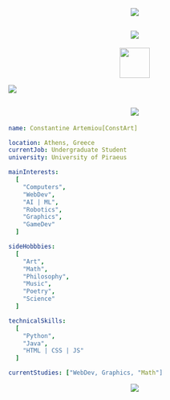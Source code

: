 <p align="center">
  <img src="https://capsule-render.vercel.app/api?type=waving&color=timeGradient&height=270&section=header&text=Hello%20World!!!&fontSize=69&fontAlignY=48&animation=twinkling&fontColor=c5d1ded1&stroke=c5d1ded1&strokeWidth=3" />
</p>

<h2 align="center">
  <img src="https://capsule-render.vercel.app/api?type=transparent&height=30&section=header&text=Connect%20with%20me%20📱&fontSize=30&animation=fadeIn&fontColor=c5d1dec3&stroke=c5d1dec3&strokeWidth=3" />
</h2>

<p align="center">
    <a href = "https://www.instagram.com/const_art_sc/" alt = "const_art_sc | Instagram" target = "_blank"> 
     <img height="60" src="https://user-images.githubusercontent.com/46517096/166974368-9798f39f-1f46-499c-b14e-81f0a3f83a06.png">
    <a>
</p>

<p>
  <img src="https://capsule-render.vercel.app/api?type=transparent&height=60&section=footer">
</p>

<h2 align="center">
  <img src="https://capsule-render.vercel.app/api?type=transparent&height=30&section=header&text=About%20me%20💡&fontSize=30&animation=fadeIn&fontColor=c5d1dec3&stroke=c5d1dec3&strokeWidth=3" />
</h2>

```yaml
name: Constantine Artemiou[ConstArt]

location: Athens, Greece
currentJob: Undergraduate Student
university: University of Piraeus

mainInterests:
  [
    "Computers",
    "WebDev",
    "AI | ML",
    "Robotics",
    "Graphics",
    "GameDev"
  ]

sideHobbbies:
  [
    "Art",
    "Math",
    "Philosophy",
    "Music",
    "Poetry",
    "Science"
  ]

technicalSkills:
  [
    "Python",
    "Java",
    "HTML | CSS | JS"
  ]

currentStudies: ["WebDev, Graphics, "Math"]
```

<p align="center">
  <img src="https://capsule-render.vercel.app/api?type=waving&color=timeGradient&height=120&section=footer" />
</p>
